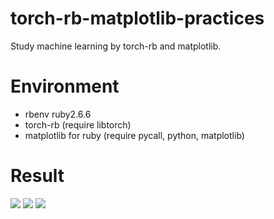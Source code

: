 # torch-rb-matplotlib-practices
Study machine learning by torch-rb and matplotlib.
# Environment
- rbenv ruby2.6.6
- torch-rb (require libtorch)
- matplotlib for ruby (require pycall, python, matplotlib)
# Result
![](https://gitee.com/weiligit/codes/3moug12cqkdwyiprejbv897/raw?blob_name=Figure_1.png)
![](https://gitee.com/weiligit/codes/16al2zvpdir3o8ksjgymb97/raw?blob_name=Figure_2.png)
![](https://gitee.com/weiligit/codes/tjvk7mr2fnx01wgbeqyza88/raw?blob_name=Figure_3.png)
